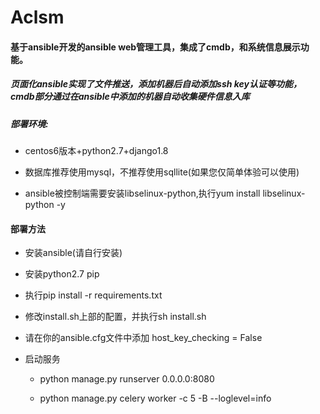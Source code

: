 # Aclsm
#### 基于ansible开发的ansible web管理工具，集成了cmdb，和系统信息展示功能。

##### 页面化ansible实现了文件推送，添加机器后自动添加ssh key认证等功能，cmdb部分通过在ansible中添加的机器自动收集硬件信息入库

##### 部署环境:

- centos6版本+python2.7+django1.8

- 数据库推荐使用mysql，不推荐使用sqllite(如果您仅简单体验可以使用)

- ansible被控制端需要安装libselinux-python,执行yum install libselinux-python -y

#### 部署方法

- 安装ansible(请自行安装)

- 安装python2.7 pip

- 执行pip install -r requirements.txt

- 修改install.sh上部的配置，并执行sh install.sh

- 请在你的ansible.cfg文件中添加 host_key_checking = False

- 启动服务

    - python manage.py runserver 0.0.0.0:8080
    
    - python manage.py celery worker -c 5 -B --loglevel=info